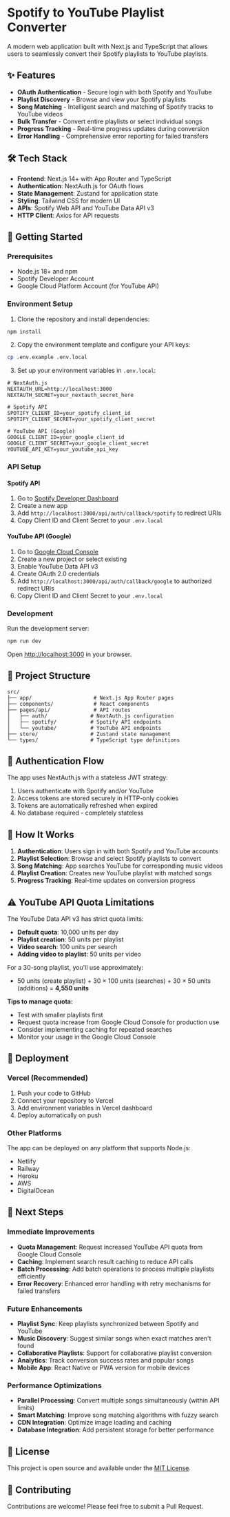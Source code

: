 # Spotify to YouTube Playlist Converter

A modern web application built with Next.js and TypeScript that allows users to seamlessly convert their Spotify playlists to YouTube playlists.

## ✨ Features

- **OAuth Authentication** - Secure login with both Spotify and YouTube
- **Playlist Discovery** - Browse and view your Spotify playlists
- **Song Matching** - Intelligent search and matching of Spotify tracks to YouTube videos
- **Bulk Transfer** - Convert entire playlists or select individual songs
- **Progress Tracking** - Real-time progress updates during conversion
- **Error Handling** - Comprehensive error reporting for failed transfers

## 🛠️ Tech Stack

- **Frontend**: Next.js 14+ with App Router and TypeScript
- **Authentication**: NextAuth.js for OAuth flows
- **State Management**: Zustand for application state
- **Styling**: Tailwind CSS for modern UI
- **APIs**: Spotify Web API and YouTube Data API v3
- **HTTP Client**: Axios for API requests

## 🚀 Getting Started

### Prerequisites

- Node.js 18+ and npm
- Spotify Developer Account
- Google Cloud Platform Account (for YouTube API)

### Environment Setup

1. Clone the repository and install dependencies:

```bash
npm install
```

2. Copy the environment template and configure your API keys:

```bash
cp .env.example .env.local
```

3. Set up your environment variables in `.env.local`:

```env
# NextAuth.js
NEXTAUTH_URL=http://localhost:3000
NEXTAUTH_SECRET=your_nextauth_secret_here

# Spotify API
SPOTIFY_CLIENT_ID=your_spotify_client_id
SPOTIFY_CLIENT_SECRET=your_spotify_client_secret

# YouTube API (Google)
GOOGLE_CLIENT_ID=your_google_client_id
GOOGLE_CLIENT_SECRET=your_google_client_secret
YOUTUBE_API_KEY=your_youtube_api_key
```

### API Setup

#### Spotify API
1. Go to [Spotify Developer Dashboard](https://developer.spotify.com/dashboard)
2. Create a new app
3. Add `http://localhost:3000/api/auth/callback/spotify` to redirect URIs
4. Copy Client ID and Client Secret to your `.env.local`

#### YouTube API (Google)
1. Go to [Google Cloud Console](https://console.cloud.google.com/)
2. Create a new project or select existing
3. Enable YouTube Data API v3
4. Create OAuth 2.0 credentials
5. Add `http://localhost:3000/api/auth/callback/google` to authorized redirect URIs
6. Copy Client ID and Client Secret to your `.env.local`

### Development

Run the development server:

```bash
npm run dev
```

Open [http://localhost:3000](http://localhost:3000) in your browser.

## 📁 Project Structure

```
src/
├── app/                    # Next.js App Router pages
├── components/             # React components
├── pages/api/              # API routes
│   ├── auth/              # NextAuth.js configuration
│   ├── spotify/           # Spotify API endpoints
│   └── youtube/           # YouTube API endpoints
├── store/                 # Zustand state management
└── types/                 # TypeScript type definitions
```

## 🔐 Authentication Flow

The app uses NextAuth.js with a stateless JWT strategy:

1. Users authenticate with Spotify and/or YouTube
2. Access tokens are stored securely in HTTP-only cookies
3. Tokens are automatically refreshed when expired
4. No database required - completely stateless

## 🎵 How It Works

1. **Authentication**: Users sign in with both Spotify and YouTube accounts
2. **Playlist Selection**: Browse and select Spotify playlists to convert
3. **Song Matching**: App searches YouTube for corresponding music videos
4. **Playlist Creation**: Creates new YouTube playlist with matched songs
5. **Progress Tracking**: Real-time updates on conversion progress

## ⚠️ YouTube API Quota Limitations

The YouTube Data API v3 has strict quota limits:
- **Default quota**: 10,000 units per day
- **Playlist creation**: 50 units per playlist
- **Video search**: 100 units per search
- **Adding video to playlist**: 50 units per video

For a 30-song playlist, you'll use approximately:
- 50 units (create playlist) + 30 × 100 units (searches) + 30 × 50 units (additions) = **4,550 units**

**Tips to manage quota:**
- Test with smaller playlists first
- Request quota increase from Google Cloud Console for production use
- Consider implementing caching for repeated searches
- Monitor your usage in the Google Cloud Console

## 🚀 Deployment

### Vercel (Recommended)

1. Push your code to GitHub
2. Connect your repository to Vercel
3. Add environment variables in Vercel dashboard
4. Deploy automatically on push

### Other Platforms

The app can be deployed on any platform that supports Node.js:
- Netlify
- Railway
- Heroku
- AWS
- DigitalOcean

## 🔄 Next Steps

### Immediate Improvements
- **Quota Management**: Request increased YouTube API quota from Google Cloud Console
- **Caching**: Implement search result caching to reduce API calls
- **Batch Processing**: Add batch operations to process multiple playlists efficiently
- **Error Recovery**: Enhanced error handling with retry mechanisms for failed transfers

### Future Enhancements
- **Playlist Sync**: Keep playlists synchronized between Spotify and YouTube
- **Music Discovery**: Suggest similar songs when exact matches aren't found
- **Collaborative Playlists**: Support for collaborative playlist conversion
- **Analytics**: Track conversion success rates and popular songs
- **Mobile App**: React Native or PWA version for mobile devices

### Performance Optimizations
- **Parallel Processing**: Convert multiple songs simultaneously (within API limits)
- **Smart Matching**: Improve song matching algorithms with fuzzy search
- **CDN Integration**: Optimize image loading and caching
- **Database Integration**: Add persistent storage for better performance

## 📝 License

This project is open source and available under the [MIT License](LICENSE).

## 🤝 Contributing

Contributions are welcome! Please feel free to submit a Pull Request.
